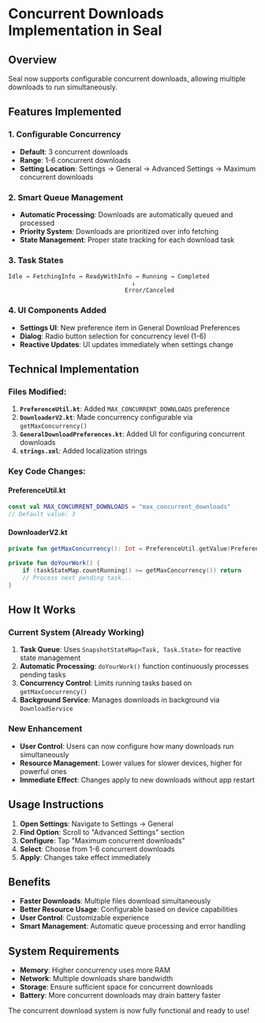 # Concurrent Downloads Implementation in Seal

## Overview
Seal now supports configurable concurrent downloads, allowing multiple downloads to run simultaneously.

## Features Implemented

### 1. **Configurable Concurrency**
- **Default**: 3 concurrent downloads
- **Range**: 1-6 concurrent downloads
- **Setting Location**: Settings → General → Advanced Settings → Maximum concurrent downloads

### 2. **Smart Queue Management**
- **Automatic Processing**: Downloads are automatically queued and processed
- **Priority System**: Downloads are prioritized over info fetching
- **State Management**: Proper state tracking for each download task

### 3. **Task States**
```
Idle → FetchingInfo → ReadyWithInfo → Running → Completed
                                   ↓
                                 Error/Canceled
```

### 4. **UI Components Added**
- **Settings UI**: New preference item in General Download Preferences
- **Dialog**: Radio button selection for concurrency level (1-6)
- **Reactive Updates**: UI updates immediately when settings change

## Technical Implementation

### Files Modified:
1. **`PreferenceUtil.kt`**: Added `MAX_CONCURRENT_DOWNLOADS` preference
2. **`DownloaderV2.kt`**: Made concurrency configurable via `getMaxConcurrency()`
3. **`GeneralDownloadPreferences.kt`**: Added UI for configuring concurrent downloads
4. **`strings.xml`**: Added localization strings

### Key Code Changes:

#### PreferenceUtil.kt
```kotlin
const val MAX_CONCURRENT_DOWNLOADS = "max_concurrent_downloads"
// Default value: 3
```

#### DownloaderV2.kt
```kotlin
private fun getMaxConcurrency(): Int = PreferenceUtil.getValue(PreferenceUtil.MAX_CONCURRENT_DOWNLOADS)

private fun doYourWork() {
    if (taskStateMap.countRunning() >= getMaxConcurrency()) return
    // Process next pending task...
}
```

## How It Works

### Current System (Already Working)
1. **Task Queue**: Uses `SnapshotStateMap<Task, Task.State>` for reactive state management
2. **Automatic Processing**: `doYourWork()` function continuously processes pending tasks
3. **Concurrency Control**: Limits running tasks based on `getMaxConcurrency()`
4. **Background Service**: Manages downloads in background via `DownloadService`

### New Enhancement
- **User Control**: Users can now configure how many downloads run simultaneously
- **Resource Management**: Lower values for slower devices, higher for powerful ones
- **Immediate Effect**: Changes apply to new downloads without app restart

## Usage Instructions

1. **Open Settings**: Navigate to Settings → General
2. **Find Option**: Scroll to "Advanced Settings" section
3. **Configure**: Tap "Maximum concurrent downloads"
4. **Select**: Choose from 1-6 concurrent downloads
5. **Apply**: Changes take effect immediately

## Benefits

- **Faster Downloads**: Multiple files download simultaneously
- **Better Resource Usage**: Configurable based on device capabilities
- **User Control**: Customizable experience
- **Smart Management**: Automatic queue processing and error handling

## System Requirements

- **Memory**: Higher concurrency uses more RAM
- **Network**: Multiple downloads share bandwidth
- **Storage**: Ensure sufficient space for concurrent downloads
- **Battery**: More concurrent downloads may drain battery faster

The concurrent download system is now fully functional and ready to use!

